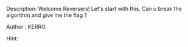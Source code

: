 Description:
Welcome Reversers!
Let's start with this. Can u break the algorithm and give me the flag ?


Author : KERRO

Hint:
